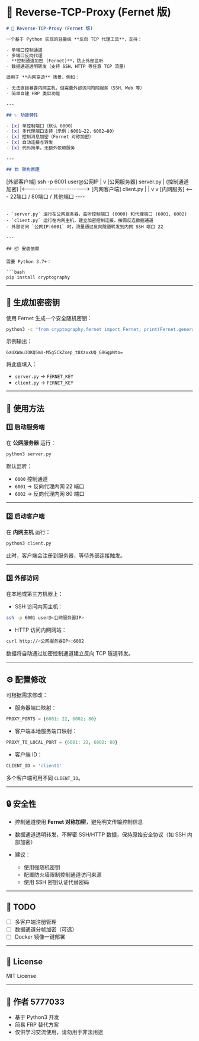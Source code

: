 # 🔐 Reverse-TCP-Proxy (Fernet 版)

```markdown
# 🔐 Reverse-TCP-Proxy (Fernet 版)

一个基于 Python 实现的轻量级 **反向 TCP 代理工具**，支持：

- 单端口控制通道
- 多端口反向代理
- **控制通道加密 (Fernet)**，防止外部监听
- 数据通道透明转发（支持 SSH、HTTP 等任意 TCP 流量）

适用于 **内网穿透** 场景，例如：

- 无法直接暴露内网主机，但需要外部访问内网服务（SSH、Web 等）
- 简单自建 FRP 类似功能

---

## ✨ 功能特性

- [x] 单控制端口（默认 6000）
- [x] 多代理端口支持（示例：6001→22，6002→80）
- [x] 控制消息加密（Fernet 对称加密）
- [x] 自动连接与转发
- [x] 代码简单，无额外依赖服务

---

## 🏗️ 架构原理

```

\[外部客户端]      ssh -p 6001 user@公网IP
|
v
\[公网服务器] server.py
\|   (控制通道加密)
|<-----------------------> \[内网客户端] client.py
\|                                    |
v                                    v
\[内网服务] <--- 22端口 / 80端口 / 其他端口 ----

````

- `server.py` 运行在公网服务器，监听控制端口 (6000) 和代理端口 (6001, 6002)
- `client.py` 运行在内网主机，建立加密控制连接，按需反连数据通道
- 外部访问 `公网IP:6001` 时，流量通过反向隧道转发到内网 SSH 端口 22

---

## 📦 安装依赖

需要 Python 3.7+：

```bash
pip install cryptography
````

---

## 🔑 生成加密密钥

使用 Fernet 生成一个安全随机密钥：

```bash
python3 -c "from cryptography.fernet import Fernet; print(Fernet.generate_key().decode())"
```

示例输出：

```
6aUXWau3OKQ5mV-M5g5CkZxep_t8XzxxUQ_G8GgpNto=
```

将此值填入：

* `server.py` → `FERNET_KEY`
* `client.py` → `FERNET_KEY`

---

## 🚀 使用方法

### 1️⃣ 启动服务端

在 **公网服务器** 运行：

```bash
python3 server.py
```

默认监听：

* `6000` 控制通道
* `6001` → 反向代理内网 22 端口
* `6002` → 反向代理内网 80 端口

---

### 2️⃣ 启动客户端

在 **内网主机** 运行：

```bash
python3 client.py
```

此时，客户端会注册到服务器，等待外部连接触发。

---

### 3️⃣ 外部访问

在本地或第三方机器上：

* SSH 访问内网主机：

```bash
ssh -p 6001 user@<公网服务器IP>
```

* HTTP 访问内网网站：

```bash
curl http://<公网服务器IP>:6002
```

数据将自动通过加密控制通道建立反向 TCP 隧道转发。

---

## ⚙️ 配置修改

可根据需求修改：

* 服务器端口映射：

```python
PROXY_PORTS = {6001: 22, 6002: 80}
```

* 客户端本地服务端口映射：

```python
PROXY_TO_LOCAL_PORT = {6001: 22, 6002: 80}
```

* 客户端 ID：

```python
CLIENT_ID = 'client1'
```

多个客户端可用不同 `CLIENT_ID`。

---

## 🔒 安全性

* 控制通道使用 **Fernet 对称加密**，避免明文传输控制信息
* 数据通道透明转发，不解密 SSH/HTTP 数据，保持原始安全协议（如 SSH 内部加密）
* 建议：

  * 使用强随机密钥
  * 配置防火墙限制控制通道访问来源
  * 使用 SSH 密钥认证代替密码

---

## 🧠 TODO

* [ ] 多客户端注册管理
* [ ] 数据通道分帧加密（可选）
* [ ] Docker 镜像一键部署

---

## 📝 License

MIT License

---

## 🙋 作者 5777033

* 基于 Python3 开发
* 简易 FRP 替代方案
* 仅供学习交流使用，请勿用于非法用途
